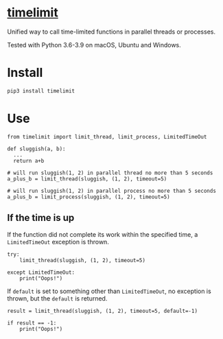 # [timelimit](https://github.com/rtmigo/timelimit_py#readme)

Unified way to call time-limited functions in parallel threads or processes.

Tested with Python 3.6-3.9 on macOS, Ubuntu and Windows.

# Install

``` bash
pip3 install timelimit
```

# Use

``` python3
from timelimit import limit_thread, limit_process, LimitedTimeOut

def sluggish(a, b):
  ...
  return a+b

# will run sluggish(1, 2) in parallel thread no more than 5 seconds
a_plus_b = limit_thread(sluggish, (1, 2), timeout=5)

# will run sluggish(1, 2) in parallel process no more than 5 seconds
a_plus_b = limit_process(sluggish, (1, 2), timeout=5)
```

## If the time is up

If the function did not complete its work within the specified time, a 
`LimitedTimeOut` exception is thrown.

``` python3
try:
    limit_thread(sluggish, (1, 2), timeout=5)
    
except LimitedTimeOut:
    print("Oops!")  
```

If `default` is set to something other than `LimitedTimeOut`, no exception is 
thrown, but the `default` is returned.

``` python3
result = limit_thread(sluggish, (1, 2), timeout=5, default=-1)

if result == -1:
    print("Oops!")
```
